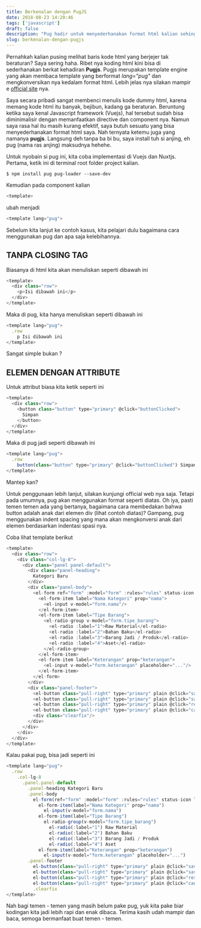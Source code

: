 ```yaml
---
title: Berkenalan dengan PugJS
date: 2018-08-23 14:20:46
tags: ['javascript']
draft: false
description: "Pug hadir untuk menyederhanakan format html kalian sehingga kode html kalian bisa lebih mudah dan enak dibaca"
slug: berkenalan-dengan-pugjs
---
```


Pernahkah kalian pusing melihat baris kode html yang berjejer tak beraturan? Saya sering haha. Ribet nya koding html kini bisa di sederhanakan berkat kehadiran **Pugjs**. Pugjs merupakan template engine yang akan membaca template yang berformat *lang="pug"* dan mengkonversikan nya kedalam format html. Lebih jelas nya silakan mampir e [official site](https://pugjs.org/api/getting-started.html) nya.

Saya secara pribadi sangat membenci menulis kode dummy html, karena memang kode html itu banyak, bejibun, kadang ga beraturan. Beruntung ketika saya kenal Javascript framework (Vuejs), hal tersebut sudah bisa diminimalisir dengan memanfaatkan directive dan component nya. Namun saya rasa hal itu masih kurang efektif, saya butuh sesuatu yang bisa menyederhanakan format html saya. Nah ternyata ketemu juga yang namanya **pugjs**. Langsung deh tanpa ba bi bu, saya install tuh si anjing, eh pug (nama ras anjing) maksudnya hehehe.

Untuk nyobain si pug ini, kita coba implementasi di Vuejs dan Nuxtjs. Pertama, ketik ini di terminal root folder project kalian.

```
$ npm install pug pug-loader --save-dev
```

Kemudian pada component kalian

```javascript
<template>
```

ubah menjadi

```javascript
<template lang="pug">
```

Sebelum kita lanjut ke contoh kasus, kita pelajari dulu bagaimana cara menggunakan pug dan apa saja kelebihannya.

## TANPA CLOSING TAG

Biasanya di html kita akan menuliskan seperti dibawah ini

```javascript
<template>
  <div class="row">
    <p>Isi dibawah ini</p>
  </div>
</template>
```

Maka di pug, kita hanya menuliskan seperti dibawah ini

```javascript
<template lang="pug">
  .row
    p Isi dibawah ini
</template>
```

Sangat simple bukan ?

## ELEMEN DENGAN ATTRIBUTE

Untuk attribut biasa kita ketik seperti ini

```javascript
<template>
  <div class="row">
    <button class="button" type="primary" @click="buttonClicked">
      Simpan
    </button>
  </div>
</template>
```

Maka di pug jadi seperti dibawah ini

```javascript
<template lang="pug">
  .row
    button(class="button" type="primary" @click="buttonClicked") Simpan
</template>
```

Mantep kan?

Untuk penggunaan lebih lanjut, silakan kunjungi official web nya saja. Tetapi pada umumnya, pug akan menggunakan format seperti diatas. Oh iya, pasti temen temen ada yang bertanya, bagaimana cara membedakan bahwa button adalah anak dari elemen div (lihat contoh diatas)? Gampang, pug menggunakan indent spacing yang mana akan mengkonversi anak dari elemen berdasarkan indentasi spasi nya.

Coba lihat template berikut

```javascript
<template>
  <div class="row">
    <div class="col-lg-8">
      <div class="panel panel-default">
        <div class="panel-heading">
          Kategori Baru
        </div>
        <div class="panel-body">
          <el-form ref="form" :model="form" :rules="rules" status-icon label-width="150px">
            <el-form-item label="Nama Kategori" prop="nama">
              <el-input v-model="form.nama"/>
            </el-form-item>
            <el-form-item label="Tipe Barang">
              <el-radio-group v-model="form.tipe_barang">
                <el-radio :label="1">Raw Material</el-radio>
                <el-radio :label="2">Bahan Baku</el-radio>
                <el-radio :label="3">Barang Jadi / Produk</el-radio>
                <el-radio :label="4">Aset</el-radio>
              </el-radio-group>
            </el-form-item>
            <el-form-item label="Keterangan" prop="keterangan">
              <el-input v-model="form.keterangan" placeholder="..."/>
            </el-form-item>
          </el-form>
        </div>
        <div class="panel-footer">
          <el-button class="pull-right" type="primary" plain @click="save('close')">Save & Close</el-button>
          <el-button class="pull-right" type="primary" plain @click="save('noClose')">Save</el-button>
          <el-button class="pull-right" type="primary" plain @click="reset">Reset</el-button>
          <el-button class="pull-right" type="primary" plain @click="cancel">Cancel</el-button>
          <div class="clearfix"/>
        </div>
      </div>
    </div>
  </div>
</template>
```

Kalau pakai pug, bisa jadi seperti ini

```javascript
<template lang="pug">
  .row
    .col-lg-8
      .panel.panel-default
        .panel-heading Kategori Baru
        .panel-body
          el-form(ref="form" :model="form" :rules="rules" status-icon label-width="150px")
            el-form-item(label="Nama Kategori" prop="nama")
              el-input(v-model="form.nama")
            el-form-item(label="Tipe Barang")
              el-radio-group(v-model="form.tipe_barang")
                el-radio(:label="1") Raw Material
                el-radio(:label="2") Bahan Baku
                el-radio(:label="3") Barang Jadi / Produk
                el-radio(:label="4") Aset
            el-form-item(label="Keterangan" prop="keterangan")
              el-input(v-model="form.keterangan" placeholder="...")
        .panel-footer
          el-button(class="pull-right" type="primary" plain @click="save('close')") Save & Close
          el-button(class="pull-right" type="primary" plain @click="save('noClose')") Save
          el-button(class="pull-right" type="primary" plain @click="reset") Reset
          el-button(class="pull-right" type="primary" plain @click="cancel") Cancel
          .clearfix
</template>
```

Nah bagi temen - temen yang masih belum pake pug, yuk kita pake biar kodingan kita jadi lebih rapi dan enak dibaca. Terima kasih udah mampir dan baca, semoga bermanfaat buat temen - temen.
